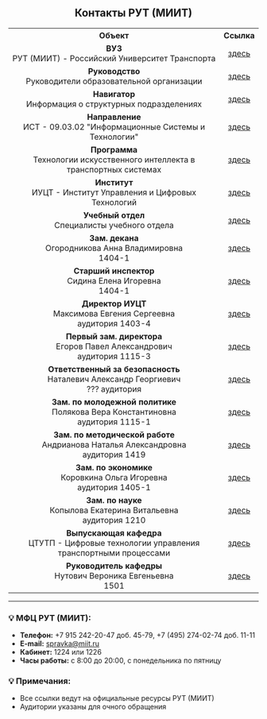 <h2 align="center">Контакты РУТ (МИИТ)</h2>

<table align="center">
  <tr>
    <th align="center">Объект</th>
    <th align="center">Ссылка</th>
  </tr>
  <tr>
    <td align="center"><strong>ВУЗ</strong><br>РУТ (МИИТ) - Российский Университет Транспорта</td>
    <td align="center"><a href="https://www.miit.ru">здесь</a></td>
  </tr>
  <tr>
    <td align="center"><strong>Руководство</strong><br>Руководители образовательной организации</td>
    <td align="center"><a href="https://www.miit.ru/sveden/managers">здесь</a></td>
  </tr>
  <tr>
    <td align="center"><strong>Навигатор</strong><br>Информация о структурных подразделениях</td>
    <td align="center"><a href="https://navigator-rut.ru">здесь</a></td>
  </tr>
  <tr>
    <td align="center"><strong>Направление</strong><br>ИСТ - 09.03.02 "Информационные Системы и Технологии"</td>
    <td align="center"><a href="https://rut-miit.ru/page/173407">здесь</a></td>
  </tr>
  <tr>
    <td align="center"><strong>Программа</strong><br>Технологии искусственного интеллекта в транспортных системах</td>
    <td align="center"><a href="https://imiit.ru/bachelor/ii-transport">здесь</a></td>
  </tr>
  <tr>
    <td align="center"><strong>Институт</strong><br>ИУЦТ - Институт Управления и Цифровых Технологий</td>
    <td align="center"><a href="https://imiit.ru">здесь</a></td>
  </tr>
  <tr>
    <td align="center"><strong>Учебный отдел</strong><br>Специалисты учебного отдела</td>
    <td align="center"><a href="https://www.miit.ru/depts/261/people">здесь</a></td>
  </tr>
  <tr>
    <td align="center"><strong>Зам. декана</strong><br>Огородникова Анна Владимировна<br>1404-1</td>
    <td align="center"><a href="https://rut-miit.ru/people/1196378">здесь</a></td>
  </tr>
  <tr>
    <td align="center"><strong>Старший инспектор</strong><br>Сидина Елена Игоревна<br>1404-1</td>
    <td align="center"><a href="https://www.miit.ru/people/39838">здесь</a></td>
  </tr>
  <tr>
    <td align="center"><strong>Директор ИУЦТ</strong><br>Максимова Евгения Сергеевна<br>аудитория 1403-4</td>
    <td align="center"><a href="https://rut-miit.ru/people/42575">здесь</a></td>
  </tr>
  <tr>
    <td align="center"><strong>Первый зам. директора</strong><br>Егоров Павел Александрович<br>аудитория 1115-3</td>
    <td align="center"><a href="https://www.miit.ru/people/30832">здесь</a></td>
  </tr>
  <tr>
    <td align="center"><strong>Ответственный за безопасность</strong><br>Наталевич Александр Георгиевич<br>??? аудитория</td>
    <td align="center"><a href="https://www.miit.ru/people/1591">здесь</a></td>
  </tr>
  <tr>
    <td align="center"><strong>Зам. по молодежной политике</strong><br>Полякова Вера Константиновна<br>аудитория 1115-1</td>
    <td align="center"><a href="https://www.miit.ru/people/129245">здесь</a></td>
  </tr>
  <tr>
    <td align="center"><strong>Зам. по методической работе</strong><br>Андрианова Наталья Александровна<br>аудитория 1419</td>
    <td align="center"><a href="https://www.miit.ru/people/35002">здесь</a></td>
  </tr>
  <tr>
    <td align="center"><strong>Зам. по экономике</strong><br>Коровкина Ольга Игоревна<br>аудитория 1405-1</td>
    <td align="center"><a href="https://www.miit.ru/people/36801">здесь</a></td>
  </tr>
  <tr>
    <td align="center"><strong>Зам. по науке</strong><br>Копылова Екатерина Витальевна<br>аудитория 1210</td>
    <td align="center"><a href="https://www.miit.ru/people/20622">здесь</a></td>
  </tr>
  <tr>
    <td align="center"><strong>Выпускающая кафедра</strong><br>ЦТУТП - Цифровые технологии управления транспортными процессами</td>
    <td align="center"><a href="https://imiit.ru/kafedra/ctutp">здесь</a></td>
  </tr>
  <tr>
    <td align="center"><strong>Руководитель кафедры</strong><br>Нутович Вероника Евгеньевна<br>1501</td>
    <td align="center"><a href="https://www.miit.ru/people/5665">здесь</a></td>
  </tr>
</table>

---

### 💡 МФЦ РУТ (МИИТ):
- **Телефон:** +7 915 242-20-47 доб. 45-79, +7 (495) 274-02-74 доб. 11-11  
- **E-mail:** spravka@miit.ru  
- **Кабинет:** 1224 или 1226  
- **Часы работы:** с 8:00 до 20:00, с понедельника по пятницу

### 💡 Примечания:
- Все ссылки ведут на официальные ресурсы РУТ (МИИТ)
- Аудитории указаны для очного обращения
